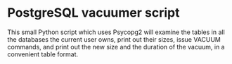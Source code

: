 # PostgreSQL vacuumer script

This small Python script which uses Psycopg2 will examine the tables in all the databases the current user owns, print out their sizes, issue VACUUM commands, 
and print out the new size and the duration of the vacuum, in a convenient table format.
